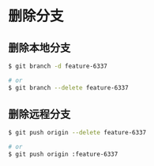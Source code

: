 # 删除分支

## 删除本地分支

```bash
$ git branch -d feature-6337

# or
$ git branch --delete feature-6337
```

## 删除远程分支

```bash
$ git push origin --delete feature-6337

# or
$ git push origin :feature-6337
```